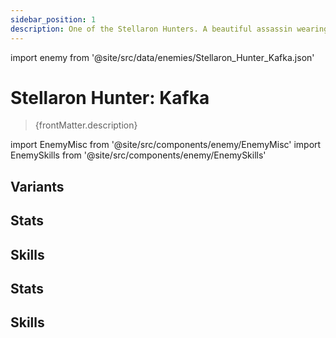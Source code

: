 ```yaml
---
sidebar_position: 1
description: One of the Stellaron Hunters. A beautiful assassin wearing an enigmatic smile, she excels in manipulation and various weaponry. It was by her design that the Astral Express was led here, all of which was simply part of a certain plan...
---
```


import enemy from '@site/src/data/enemies/Stellaron_Hunter_Kafka.json'

# Stellaron Hunter: Kafka
<blockquote>{frontMatter.description}</blockquote>

import EnemyMisc from '@site/src/components/enemy/EnemyMisc'
import EnemySkills from '@site/src/components/enemy/EnemySkills'

## Variants

<Tabs>
<TabItem value='0' label='Stellaron Hunter: Kafka'>

<h2>Stats</h2>

<EnemyMisc enemy={enemy} variant={0} />

<h2>Skills</h2>

<EnemySkills enemy={enemy} variant={0} />
</TabItem>
<TabItem value='1' label='Stellaron Hunter: Kafka (Complete)'>

<h2>Stats</h2>

<EnemyMisc enemy={enemy} variant={1} />

<h2>Skills</h2>

<EnemySkills enemy={enemy} variant={1} />
</TabItem>
</Tabs>
